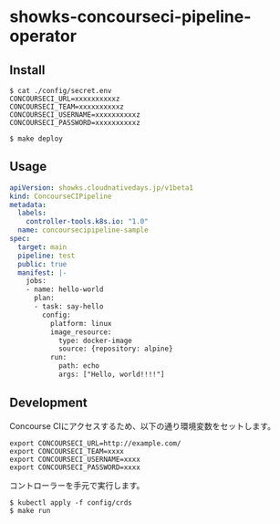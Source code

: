 # showks-concourseci-pipeline-operator

## Install

```
$ cat ./config/secret.env
CONCOURSECI_URL=xxxxxxxxxxz
CONCOURSECI_TEAM=xxxxxxxxxxz
CONCOURSECI_USERNAME=xxxxxxxxxxz
CONCOURSECI_PASSWORD=xxxxxxxxxxz
```

```
$ make deploy
```

## Usage

```yaml
apiVersion: showks.cloudnativedays.jp/v1beta1
kind: ConcourseCIPipeline
metadata:
  labels:
    controller-tools.k8s.io: "1.0"
  name: concoursecipipeline-sample
spec:
  target: main
  pipeline: test
  public: true
  manifest: |-
    jobs:
    - name: hello-world
      plan:
      - task: say-hello
        config:
          platform: linux
          image_resource:
            type: docker-image
            source: {repository: alpine}
          run:
            path: echo
            args: ["Hello, world!!!!"]
```

## Development

Concourse CIにアクセスするため、以下の通り環境変数をセットします。

```
export CONCOURSECI_URL=http://example.com/
export CONCOURSECI_TEAM=xxxx
export CONCOURSECI_USERNAME=xxxx
export CONCOURSECI_PASSWORD=xxxx
```

コントローラーを手元で実行します。

```
$ kubectl apply -f config/crds
$ make run
```



